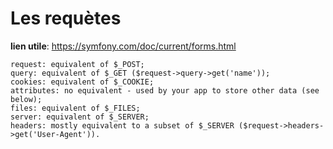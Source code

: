 # Les requètes

**lien utile**: https://symfony.com/doc/current/forms.html


```
request: equivalent of $_POST;
query: equivalent of $_GET ($request->query->get('name'));
cookies: equivalent of $_COOKIE;
attributes: no equivalent - used by your app to store other data (see below);
files: equivalent of $_FILES;
server: equivalent of $_SERVER;
headers: mostly equivalent to a subset of $_SERVER ($request->headers->get('User-Agent')).
```